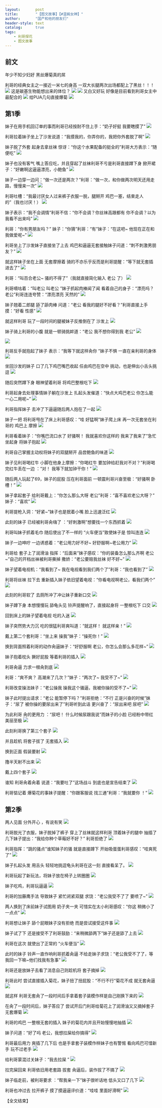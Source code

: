 ```yaml
---
layout:       post
title:        "【图文故事】【#温婉女神】"
author:       "国产和他的朋友们"
header-style: text
catalog:      true
tags:
    - 利哥探花
    - 图文故事
---
```


## 前文

年少不知少妇好 黑丝爆菊真的屌

利哥的经典女主之一接近一米七的身高 一双大长腿两次出场都配上了黑丝！！！
![](https://ov7v.app/tupian/forum/202410/17/150442iv4cogpgop2bgozp.gif)
这是碳基生物能想出来的体位？
![](https://ov7v.app/tupian/forum/202410/17/145913gav4fflvp4qf1ha0.gif)
![](https://ov7v.app/tupian/forum/202410/17/145920xkkkft3btikinrum.gif)
又白又好玩 好像是目前看到利哥女主中最配合的
![](https://ov7v.app/tupian/forum/202410/17/150504tid6z2w514p9j4l6.gif)
给PUA几句直接爆菊
![](https://ov7v.app/tupian/forum/202410/17/145939faanrevie19pjppv.gif)

## 第1季

妹子在用手机回订单的事而利哥已经按耐不住上手：“奶子好挺 我要瞎摸了”
![](https://pj.oz0ays.app/tupian/forum/202410/31/224954quxqx5xzhpknippx.gif)

利哥拉着妹子坐上了沙发说道：“我摸我的，你弄你的，我把你外套脱了啊”
![](https://pj.oz0ays.app/tupian/forum/202410/31/225005o6uzdy39xcd64bby.gif)

妹子脱了外套 起身去拿丝袜 惊讶：“你这个水果配备的挺全的”利哥大方表示：“随便吃”
![](https://pj.oz0ays.app/tupian/forum/202410/31/225018ywzp46ngigx1x4zd.gif)

 妹子也没有客气 嘴上答应吃，并且穿起了丝袜利哥不亏是利哥直接蹲下身 掀开裙子：“好嫩啊这逼逼漂亮，小鲍鱼”
![](https://pj.oz0ays.app/tupian/forum/202410/31/225033fssbfqb64lcvz4vz.gif)

 妹子一边穿一边问：“做一次还是两次？”利哥：“做一次，和你做两次明天还用走路，慢慢来一次”
![](https://pj.oz0ays.app/tupian/forum/202410/31/225049hihjfpvye2xpgyra.gif)

利哥吐槽：“我最讨厌女人过来裤子衣服一脱，腿掰开 鸡巴一塞，结束走人的”（我也讨厌！）
![](https://pj.oz0ays.app/tupian/forum/202410/31/225103pbblmbg28vqm984v.gif)

 妹子表示：“我不会调情”利哥不信：“你不会调？你丝袜高跟都有 你不会调？以为我看不出来吗”
![](https://pj.oz0ays.app/tupian/forum/202410/31/225118kuyiu1f2ii550zhh.gif)

利哥：“你有男朋友吗？” 妹子：“你猜”利哥：“有”妹子：“在这吧~ 他现在正在和我做爱呢~”
![](https://pj.oz0ays.app/tupian/forum/202410/31/225130ax4vzz1gu3265eu4.gif)

利哥坐上了沙发妹子直接坐了上去 鸡巴和逼逼无套接触妹子问道：“刺不刺激男朋友？”
![](https://pj.oz0ays.app/tupian/forum/202410/31/225139yofrvozqycee3qzy.gif)

就这样妹子坐在上面 无套摩擦着 骑的不亦乐乎反而是利哥提醒：“等下就无套插进去了”
![](https://pj.oz0ays.app/tupian/forum/202410/31/225151zfj6cy0xbn6p6qc6.gif)

利哥：“叫百合老公~ 骚的不得了”（我就直接简化输入 老公 了）
![](https://pj.oz0ays.app/tupian/forum/202410/31/225202svc00fghc8qkfhvg.gif)

利哥嘀咕着：“叫老公 叫老公 ”妹子抓起肉棒闻了闻 看着自己的身子：“漂亮吗？老公”利哥连连夸赞：“漂亮漂亮 天然的”
![](https://pj.oz0ays.app/tupian/forum/202410/31/225212w6mn4myzmi5ybjyw.gif)

妹子翘着二郎腿 舔了舔肉棒 问道：“老公 看我的腿好不好看？”利哥直接上手摸：“好看 性感”
![](https://pj.oz0ays.app/tupian/forum/202410/31/225224fowm8zpcmbywguni.gif)

就这样利哥 玩了一段时间的腿被妹子反推倒在了 沙发上
![](https://pj.oz0ays.app/tupian/forum/202410/31/225235m1dyipfyfi62ip84.gif)

妹子骑上利哥的小腹 就是一顿骑挑衅道：“老公 我不想你得到我 老公”
![](https://pj.oz0ays.app/tupian/forum/202410/31/225247upi0xxqw1x2ixqq4.gif)

![](https://pj.oz0ays.app/tupian/forum/202410/31/225257tqokqh99ozq0fh95.gif)

利哥反手就抱起了妹子 表示：“我等下就这样肏你 ”妹子不惧 一直在亲利哥的身体
![](https://pj.oz0ays.app/tupian/forum/202410/31/225307c8tsbufgz5uzhsgs.gif)

坐回沙发的妹子 口了几下鸡巴嘴巴收起 任由鸡巴在空中 挑动，也是伸出小舌头挑逗
![](https://pj.oz0ays.app/tupian/forum/202410/31/225318e4upsp84www81uj4.gif)

随后突然蹲下身 眼神望着利哥 将鸡巴整根吃下
![](https://pj.oz0ays.app/tupian/forum/202410/31/225331a6xuuz2xhhpp0z0w.gif)

利哥起身去处理事情妹子躺在沙发上 扎起头发催道：“快点大鸡巴老公 你怎么能一心二用呢~”
![](https://pj.oz0ays.app/tupian/forum/202410/31/225344zwjabiaawlqijfn2.gif)

利哥指挥妹子 去冲了下逼逼随后两人抱在了一起 
![](https://pj.oz0ays.app/tupian/forum/202410/31/225358jaeazmxvg58mxesa.gif)

妹子一把 将利哥甩在了床上利哥感叹：“哇 好猛啊”妹子爬上床 再一次无套坐在利哥的 鸡巴上 摩擦
![](https://pj.oz0ays.app/tupian/forum/202410/31/225409omdw11bl1p3llwiz.gif)

利哥看着妹子：“你嘴巴流口水了 好骚啊！ 我就喜欢你这样的 我来了我来了”急忙坐起身 将妹子抱起
![](https://pj.oz0ays.app/tupian/forum/202410/31/225422e67z8rmwaqn56y7n.gif)

利哥自己掌握主动权将妹子的双腿掰开 品尝鲍鱼的味道
![](https://pj.oz0ays.app/tupian/forum/202410/31/225431zdurwdgrataa3atx.gif)

妹子见利哥喝红牛 小脚在他身上摩擦：“你喝红牛 要加钟给赶我对不对？”利哥喝完红牛丢在一边 ：“对！ 我等下就加钟干你！”
![](https://pj.oz0ays.app/tupian/forum/202410/31/225440cqy9o6kqq99c9wwo.gif)

随后两人玩起了69，妹子的屁股 压在利哥面前 一顿震利哥兴奋至极：“好骚啊 卧槽！”
![](https://pj.oz0ays.app/tupian/forum/202410/31/225450hxvxabikgfbfbawt.gif)

妹子拿起套子 给利哥戴上：“你怎么那么大呀 老公”利哥：“喜不喜欢老公大呀？” 妹子：“喜欢”
![](https://pj.oz0ays.app/tupian/forum/202410/31/225501q61ns7bzynnv4nam.gif)

利哥提枪入洞：“好紧~”妹子也是抿着小嘴 脸上迅速泛红
![](https://pj.oz0ays.app/tupian/forum/202410/31/232557tjrhi0jurjhi56xh.gif)

此刻的妹子 已经被利哥肏嗨了 ：“好刺激啊”想要找一个东西抓着
![](https://pj.oz0ays.app/tupian/forum/202410/31/225520ilkdq4kig7oicis0.gif)

利哥叫妹子抓着毛巾 随后使出了不一样的 “火车便当”致使妹子是 惊叫连连
![](https://pj.oz0ays.app/tupian/forum/202410/31/225534pqv42uvsp2uc0vvm.gif)

妹子一边呻咛 一边诱惑着：“老公用力好不好~ 好舒服啊~老公用力”
![](https://pj.oz0ays.app/tupian/forum/202410/31/225550st77af9tto7tgqfk.gif)

利哥给 套子上了润滑油 指挥：“后面来”妹子感叹：“你的装备怎么那么齐啊 老公~”自己的开档丝袜被利哥撕掉 撒娇：“老公要赔我丝袜 好不好~”
![](https://pj.oz0ays.app/tupian/forum/202410/31/225609sxz5vfh8l8jkl6n5.gif)

妹子望着电视机：“我看到了~ 我在电视看到我们两个了”利哥：“我也看到了”
![](https://pj.oz0ays.app/tupian/forum/202410/31/225628bfo6vokqrordsayd.gif)

利哥将丝袜 拉下去 重新插入妹子依旧望着电视：“你看电视啊老公，看我们两个”
![](https://pj.oz0ays.app/tupian/forum/202410/31/225644ji6apz1fj6osu4mj.gif)

此刻的利哥软了 去厕所冲了冲让妹子重新口交
![](https://pj.oz0ays.app/tupian/forum/202410/31/225659kohxopxuxpau88s0.gif)

妹子蹲下身 本想慢慢玩 舔龟头见 铃声提醒响了，直接起身将 一整根吃下 口交
![](https://pj.oz0ays.app/tupian/forum/202410/31/225710fzy878f4w7zqa8q8.gif)

回到床上的妹子望着电视 吃的入迷
![](https://pj.oz0ays.app/tupian/forum/202410/31/225725eys89112l9lbofg9.gif)

妹子突然势大力沉 吃的很猛利哥爽叫道：“就这样！ 就这样亲！”
![](https://pj.oz0ays.app/tupian/forum/202410/31/225739azvvjjtiizwtqv4e.gif)

戴上第二个套利哥：“坐上来 操我”妹子：“操死你！”
![](https://pj.oz0ays.app/tupian/forum/202410/31/225752z8hosllmc8ozcspz.gif)

换到背面照着利哥的动作肏逼妹子：“好舒服啊 老公，你怎么会那么多花样~”
![](https://pj.oz0ays.app/tupian/forum/202410/31/225805fz7ldklrgzelcsgk.gif)

妹子抱着枕头 撅好屁股 等着利哥的插入
![](https://pj.oz0ays.app/tupian/forum/202410/31/225815hhlve29b9g82n28n.gif)

利哥肏逼 力求一根肏到底 
![](https://pj.oz0ays.app/tupian/forum/202410/31/225828z76sl437soddts6t.gif)

利哥：“爽不爽？ 高潮来了几次？”妹子：“两次了~ 我受不了~”
![](https://pj.oz0ays.app/tupian/forum/202410/31/225841od90w70u107pj5m7.gif)

利哥改变操法妹子：“老公操我 操我这个骚逼，我被你操的受不了~”
![](https://pj.oz0ays.app/tupian/forum/202410/31/225854gi9zfgpxfpixxx1s.gif)

妹子此时提出请求：“老公 能暂停下吗？”利哥拒绝：“不行 正是兴奋的时候”妹子：“尿了 被你操的要尿出来了”利哥听到此话 更兴奋了：“尿出来吧 尿吧”
![](https://pj.oz0ays.app/tupian/forum/202410/31/225905l50kj5750xeu5f3u.gif)

为此利哥 肏的更用力 ：“尿吧！ 什么时候尿跟我说”而妹子的小脸 已经粉中带红 美丽至极
![](https://pj.oz0ays.app/tupian/forum/202410/31/225917jwffmyfyw7n7f4vo.gif)

此刻利哥换了第三个套子
![](https://pj.oz0ays.app/tupian/forum/202410/31/225931dzo0qtawmq016ycm.gif)

并且趁机 将套子拔了 无套插入
![](https://pj.oz0ays.app/tupian/forum/202410/31/225944uze368w6zww8j33o.gif)

换到正面 假装要射 
![](https://pj.oz0ays.app/tupian/forum/202410/31/225957kkzge0tqg0g0egrl.gif)

撸半天射不出来
![](https://pj.oz0ays.app/tupian/forum/202410/31/230011w7j00879du8f0h0h.gif)

戴上四个套子
![](https://pj.oz0ays.app/tupian/forum/202410/31/230029in38uhh3ot3m31th.gif)

谁知 利哥肏着肏着 说道：“我要吐了”这场战斗 到底也是宣告结束了
![](https://pj.oz0ays.app/tupian/forum/202410/31/230045fkuq1x0nqhjykccj.gif)

利哥惦记着 爆菊花的事妹子提醒：“你跟客服说 找三通”利哥：“我就要你 ！”
![](https://pj.oz0ays.app/tupian/forum/202410/31/230100wurava7nbzxxelnz.gif)

## 第2季

两人见面 分外开心 ，有说有笑
![](https://pj.oz0ays.app/tupian/forum/202410/31/230113cf5mzwc5tw4635ow.gif)

利哥脱光了衣服，妹子脱掉了裤子 穿上了丝袜就这样利哥 顶着妹子的腿中 抽插了几下妹子提出：“我给你种个草莓好不好？” 利哥拒绝了
![](https://pj.oz0ays.app/tupian/forum/202410/31/230125w3sq60d7pcmpjd0l.gif)

利哥指挥：“跳的骚点”谁知妹子的骚 就是直接蹲下 开始吸蛋蛋利哥感叹：“哇爽死了”
![](https://pj.oz0ays.app/tupian/forum/202410/31/230139qhzxhd5jujgs5yf9.gif)

妹子扎起头发 用舌头 轻轻地挑逗龟头利哥在这一刻 直接看呆了。
![](https://pj.oz0ays.app/tupian/forum/202410/31/230151v4w02ex12oug20w4.gif)

利哥玩起了新玩法，将妹子放在椅子上转圈圈
![](https://pj.oz0ays.app/tupian/forum/202410/31/230203uzczzut8t525ltuy.gif)

妹子吃鸡，利哥玩逼逼
![](https://pj.oz0ays.app/tupian/forum/202410/31/230217xd8kjyc8v8z0dyro.gif)

利哥的加藤鹰手法 导致妹子 紧忙闭紧双腿 求饶：“老公我受不了了 要喷了~”
![](https://pj.oz0ays.app/tupian/forum/202410/31/230231nz5b66dhs9y6d96c.gif)

两人换到了床前妹子试图用 奶子夹一夹 可惜实在太小利哥感叹：“你这 稍微小了一点点”
![](https://pj.oz0ays.app/tupian/forum/202410/31/230244x5dncltel3yef3tu.gif)

利哥想让妹子 舔个屁眼妹子没有拒绝 而是尝试接受这件事
![](https://pj.oz0ays.app/tupian/forum/202410/31/230256jeodutc43s4rxdoo.gif)

妹子试了下 还是接受不了利哥鼓励：“来稍微舔两下”妹子还是舔了上去
![](https://pj.oz0ays.app/tupian/forum/202410/31/230313lrb0x8jjjsd11bxh.gif)

利哥在这次 就使出了正常的 “火车便当”
![](https://pj.oz0ays.app/tupian/forum/202410/31/230328y6mkwy66g6z8ry63.gif)

此时的妹子 铃声一直作响利哥抓着肏逼 不给走妹子求饶：“老公我受不了了，等我回一下嘛~他们找我有急事”
![](https://pj.oz0ays.app/tupian/forum/202410/31/230340j28frb2l2mwb5681.gif)

利哥还是放妹子去看了消息自己则趁机将 套子摘掉
![](https://pj.oz0ays.app/tupian/forum/202410/31/233137zay9cppzc7bda75x.gif)

利哥此时 尝试直接插入菊花，妹子扭了扭屁股：“不行不行”菊花不成 就无套肏逼
![](https://pj.oz0ays.app/tupian/forum/202410/31/233241v417l2r3002uq1q7.gif)

就这样 利哥无套肏了一段时间后手拿着套子装模作样是自己刚换下来的
![](https://pj.oz0ays.app/tupian/forum/202410/31/233146wm0yu31c60ca3cnf.gif)

在肏了一段时间后，妹子答应了 尝试开后门利哥给菊花上了润滑油又又摘掉套子 无套爆菊
![](https://pj.oz0ays.app/tupian/forum/202410/31/230423mbd1drdoxmx1dexr.gif)

利哥的鸡巴 一整根无套的插入 妹子的菊花内并且开始慢慢地抽插
![](https://pj.oz0ays.app/tupian/forum/202410/31/230435jwfy60t01zayge0d.gif)

妹子问道：“好了吗 老公，我想拉屎给你搞得”
![](https://pj.oz0ays.app/tupian/forum/202410/31/230454pk4n9bcgvbnagbcv.gif)

利哥最后用力 爽插了几下后 也是手拿套子装模作样妹子也有警惕 看向鸡巴可惜新手 玩不过老手
![](https://pj.oz0ays.app/tupian/forum/202410/31/230512f44igzs228u892bz.gif)

给利哥蒙混过关妹子：“我去拉屎 ”
![](https://pj.oz0ays.app/tupian/forum/202410/31/230524jcczy0hz80come7o.gif)

拉完屎回来 利哥依旧用老套路 拔套 肏逼后，装作拔了不搞了
![](https://pj.oz0ays.app/tupian/forum/202410/31/230535n9uzfvqkee14q1qu.gif)

妹子临走前，被利哥要求 ：“帮我亲一下”妹子很听话地 低头又口了几下
![](https://pj.oz0ays.app/tupian/forum/202410/31/230549o8gwana9mhboftyn.gif)

利哥也冲过去 拉开裤子 摸了摸逼逼评价道：“哇哇 里面好滑啊”
![](https://pj.oz0ays.app/tupian/forum/202410/31/230559hx0fqywyy0g1xq1c.gif)

【全文结束】